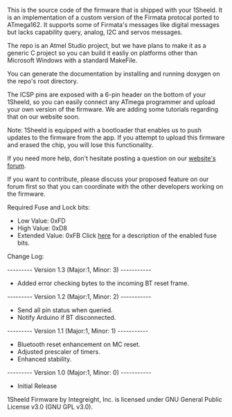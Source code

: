 This is the source code of the firmware that is shipped with your 1Sheeld. It is an implementation of a custom version of the Firmata protocal ported to ATmega162. It supports some of Firmata's messages like digital messages but lacks capability query, analog, I2C and servos messages.

The repo is an Atmel Studio project, but we have plans to make it as a generic C project so you can build it easliy on platforms other than Microsoft Windows with a standard MakeFile.

You can generate the documentation by installing and running doxygen on the repo's root directory.

The ICSP pins are exposed with a 6-pin header on the bottom of your 1Sheeld, so you can easily connect any ATmega programmer and upload your own version of the firmware. We are adding some tutorials regarding that on our website soon.

Note: 1Sheeld is equipped with a bootloader that enables us to push updates to the firmware from the app. If you attempt to upload this firmware and erased the chip, you will lose this functionality.

If you need more help, don't hesitate posting a question on our [website's forum](http://www.1sheeld.com/forum).

If you want to contribute, please discuss your proposed feature on our forum first so that you can coordinate with the other developers working on the firmware.

Required Fuse and Lock bits:
- Low Value: 0xFD
- High Value: 0xD8
- Extended Value: 0xFB
Click [here](http://eleccelerator.com/fusecalc/fusecalc.php?chip=atmega162&LOW=FD&HIGH=D8&EXTENDED=FB&LOCKBIT=CC) for a description of the enabled fuse bits.

Change Log:

--------- Version 1.3 (Major:1, Minor: 3) -----------

- Added error checking bytes to the incoming BT reset frame.

--------- Version 1.2 (Major:1, Minor: 2) -----------

- Send all pin status when queried.
- Notify Arduino if BT disconnected.

--------- Version 1.1 (Major:1, Minor: 1) -----------

- Bluetooth reset enhancement on MC reset.
- Adjusted prescaler of timers.
- Enhanced stability.

--------- Version 1.0 (Major:1, Minor: 0) -----------

- Initial Release

1Sheeld Firmware by Integreight, Inc. is licensed under GNU General Public License v3.0 (GNU GPL v3.0).